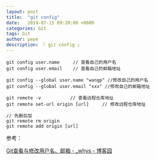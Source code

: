 ```yaml
---
layout: post
title:  "git config"
date:   2019-07-15 09:20:00 +0800
categories: Git
tags: Git
author: pepe
description: 『 git config 』
---
```


```
git config user.name     // 查看自己的用户名
git config user.email    // 查看自己的邮箱地址

git config --global user.name "wangp" //修改自己的用户名
git config --global user.email "xxx" //修改自己的邮箱地址
```

```
git remote -v  			// 查看远程仓库地址
git remote set-url origin [url] 	// 修改远程仓库地址

// 先删后加
git remote rm origin 
git remote add origin [url]
```


参考：

[Git查看与修改用户名、邮箱 - _whys - 博客园](https://www.cnblogs.com/wyhlightstar/p/6283517.html)

























